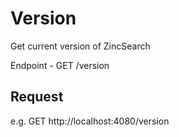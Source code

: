 # Version

Get current version of ZincSearch

Endpoint - GET /version


## Request

e.g. 
GET http://localhost:4080/version
